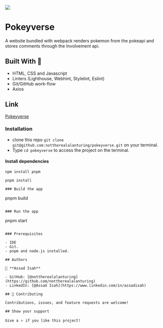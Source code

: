 ![](https://img.shields.io/badge/Microverse-blueviolet)

# Pokeyverse

A website bundled with webpack renders pokemon from the pokeapi and stores comments through the Involvement api.

## Built With 🔨

- HTML, CSS and Javascript
- Linters (Lighthouse, Webhint, Stylelint, Eslint)
- Git/GitHub work-flow
- Axios

## Link

[Pokeyverse](https://nottherealalanturing.github.io/Pokeyverse)

### Installation

- clone this repo `git clone git@github.com:nottherealalanturing/pokeyverse.git` on your terminal.
- Type `cd pokeyverse` to access the project on the terminal.

#### Install dependencies

```
npm install pnpm

pnpm install

### Build the app

```

pnpm build

```

### Run the app

```

pnpm start

```

### Prerequisites

- IDE
- Git.
- pnpm and node.js installed.

## Authors

👤 **Assad Isah**

- GitHub: [@nottherealalanturing](https://github.com/nottherealalanturing)
- LinkedIn: [@Assad Isah](https://www.linkedin.com/in/assadisah)

## 🤝 Contributing

Contributions, issues, and feature requests are welcome!

## Show your support

Give a ⭐️ if you like this project!
```
